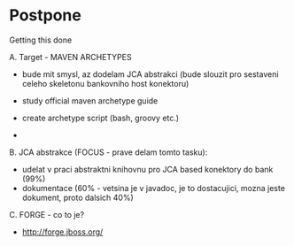Postpone
=========

Getting this done


A. Target - MAVEN ARCHETYPES
- bude mit smysl, az dodelam JCA abstrakci (bude slouzit pro sestaveni celeho skeletonu bankovniho host konektoru)
- study official maven archetype guide
- create archetype script (bash, groovy etc.)

- 
B. JCA abstrakce (FOCUS - prave delam tomto tasku):
- udelat v praci abstraktni knihovnu pro JCA based konektory do bank (99%)
- dokumentace (60% - vetsina je v javadoc, je to dostacujici, mozna jeste dokument, proto dalsich 40%)
 
C. FORGE - co to je?
- http://forge.jboss.org/
